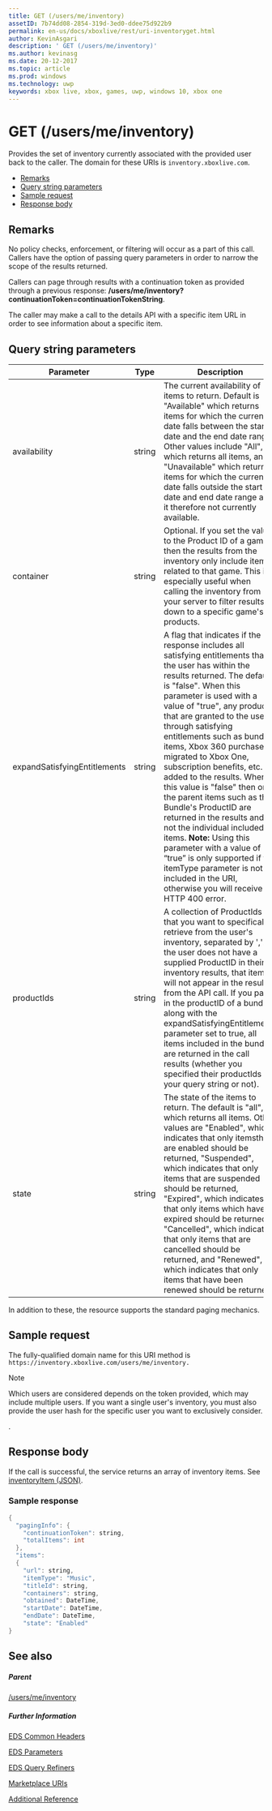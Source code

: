 ```yaml
---
title: GET (/users/me/inventory)
assetID: 7b74dd08-2854-319d-3ed0-ddee75d922b9
permalink: en-us/docs/xboxlive/rest/uri-inventoryget.html
author: KevinAsgari
description: ' GET (/users/me/inventory)'
ms.author: kevinasg
ms.date: 20-12-2017
ms.topic: article
ms.prod: windows
ms.technology: uwp
keywords: xbox live, xbox, games, uwp, windows 10, xbox one
---
```



# GET (/users/me/inventory)
Provides the set of inventory currently associated with the provided user back to the caller.
The domain for these URIs is `inventory.xboxlive.com`.

  * [Remarks](#ID4EV)
  * [Query string parameters](#ID4EHB)
  * [Sample request](#ID4EDE)
  * [Response body](#ID4ERE)

<a id="ID4EV"></a>


## Remarks

No policy checks, enforcement, or filtering will occur as a part of this call. Callers have the option of passing query parameters in order to narrow the scope of the results returned.

Callers can page through results with a continuation token as provided through a previous response: **/users/me/inventory?continuationToken=continuationTokenString**.

The caller may make a call to the details API with a specific item URL in order to see information about a specific item.

<a id="ID4EHB"></a>


## Query string parameters

| Parameter| Type| Description|
| --- | --- | --- |
| availability| string| The current availability of items to return. Default is "Available" which returns items for which the current date falls between the start date and the end date range. Other values include "All", which returns all items, and "Unavailable" which returns items for which the current date falls outside the start date and end date range and it therefore not currently available. |
| container| string| Optional. If you set the value to the Product ID of a game, then the results from the inventory only include items related to that game. This is especially useful when calling the inventory from your server to filter results down to a specific game's products.|
| expandSatisfyingEntitlements| string| A flag that indicates if the response includes all satisfying entitlements that the user has within the results returned. The default is "false". When this parameter is used with a value of "true", any products that are granted to the user through satisfying entitlements such as bundled items, Xbox 360 purchases migrated to Xbox One, subscription benefits, etc. are added to the results. When this value is "false" then only the parent items such as the Bundle's ProductID are returned in the results and not the individual included items. **Note:** Using this parameter with a value of “true” is only supported if the itemType parameter is not included in the URI, otherwise you will receive an HTTP 400 error. |  
  | productIds | string |  A collection of ProductIds that you want to specifically retrieve from the user's inventory, separated by ','.  If the user does not have a supplied ProductID in their inventory results, that item will not appear in the results from the API call. If you pass in the productID of a bundle along with the expandSatisfyingEntitlements parameter set to true, all items included in the bundle are returned in the call results (whether you specified their productIds in your query string or not).   |
  | state | string | The state of the items to return. The default is "all", which returns all items. Other values are "Enabled", which indicates that only itemsthat are enabled should be returned, "Suspended", which indicates that only items that are suspended should be returned, "Expired", which indicates that only items which have expired should be returned, "Cancelled", which indicates that only items that are cancelled should be returned, and "Renewed", which indicates that only items that have been renewed should be returned.  |

In addition to these, the resource supports the standard paging mechanics.

<a id="ID4EDE"></a>


## Sample request

The fully-qualified domain name for this URI method is `https://inventory.xboxlive.com/users/me/inventory.
		 `

> [!NOTE] 
> Which users are considered depends on the token provided, which may include multiple users. If you want a single user's inventory, you must also provide the user hash for the specific user you want to exclusively consider.

.

<a id="ID4ERE"></a>


## Response body

If the call is successful, the service returns an array of inventory items. See [inventoryItem (JSON)](../../json/json-inventoryitem.md).

<a id="ID4E4E"></a>


### Sample response


```cpp
{
  "pagingInfo": {
    "continuationToken": string,
    "totalItems": int
  },
  "items":
  {
    "url": string,
    "itemType": "Music",
    "titleId": string,
    "containers": string,
    "obtained": DateTime,
    "startDate": DateTime,
    "endDate": DateTime,
    "state": "Enabled"  
}

```


<a id="ID4EHF"></a>


## See also

<a id="ID4EJF"></a>


##### Parent

[/users/me/inventory](uri-inventory.md)


<a id="ID4ETF"></a>


##### Further Information

[EDS Common Headers](../../additional/edscommonheaders.md)

 [EDS Parameters](../../additional/edsparameters.md)

 [EDS Query Refiners](../../additional/edsqueryrefiners.md)

 [Marketplace URIs](atoc-reference-marketplace.md)

 [Additional Reference](../../additional/atoc-xboxlivews-reference-additional.md)
